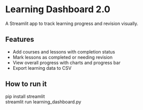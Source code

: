 # Learning Dashboard 2.0

A Streamlit app to track learning progress and revision visually.

## Features
- Add courses and lessons with completion status  
- Mark lessons as completed or needing revision  
- View overall progress with charts and progress bar  
- Export learning data to CSV  

## How to run it
pip install streamlit  
streamlit run learning_dashboard.py
